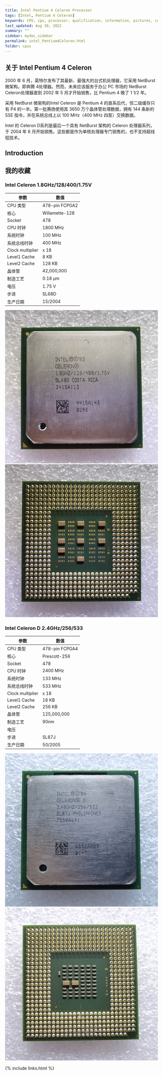 ```yaml
---
title: Intel Pentium 4 Celeron Processor
tags: [Intel, Pentium 4 Celeron]
keywords: CPU, cpu, processor, qualification, information, pictures, core, frequency, chip packaging, packaging, cpu info, x86, collection, amd, cyrix, harris, ibm, idt, iit, intel, motorola, nec, sgs, sgs-thomson, siemens, ST, signetics, mhs, ti, texas instruments, ulsi, umc, weitek, zilog, 808x, 8085, 8088, 8086, 80188, 80186, 80286, 286, 80386, 386, i386, Am386, 386sx, 386dx, 486, i486, 586, 486sx, 486dx, overdrive, 487, pentium, 586, 5x86, 386dlc, 386slc, 486dx2, mmx, ppro, pentium-pro, pro, athlon, duron, z80, dirk oppelt, dirk, oppelt, engineering, sample, samples
last_updated: Aug 30, 2022
summary: ""
sidebar: mydoc_sidebar
permalink: intel_Pentium4Celeron.html
folder: cpus
---
```


## 关于 Intel Pentium 4 Celeron

2000 年 6 月，英特尔发布了其最新、最强大的台式机处理器，它采用 NetBurst 微架构，即奔腾 4处理器。然而，未来应该服务于办公 PC 市场的 NetBurst Celeron处理器直到 2002 年 5 月才开始销售，比 Pentium 4 晚了 1 1/2 年。

采用 NetBurst 微架构的Intel Celeron 是 Pentium 4 的直系后代，但二级缓存只有 P4 的一半。第一批赛扬使用其 3650 万个晶体管处理数据，拥有 144 条新的 SSE 指令，并在系统总线上以 100 MHz（400 MHz 四泵）交换数据。

Intel 的 Celeron D系列是最后一个具有 NetBurst 架构的 Celeron 处理器系列，于 2004 年 6 月开始销售。这些都是作为单核处理器专门销售的，也不支持超线程技术。

## Introduction

## 我的收藏

### Intel Celeron 1.8GHz/128/400/1.75V

| 参数 | 数值 |
| ------ | ------ |
| CPU 类型 | 478-pin FCPGA2 |
| 核心 | Willamette-128 |
| Socket | 478 |
| CPU 时钟 | 1800 MHz |
| 系统时钟 | 100 MHz |
| 系统总线时钟 | 400 MHz |
| Clock multiplier | x 18 |
| Level1 Cache | 8 KB |
| Level2 Cache | 128 KB |
| 晶体管 | 42,000,000 |
| 制造工艺 | 0.18 µm |
| 电压 | 1.75 V |
| 步进 | SL68D |
| 生产日期 | 15/2004 |

![Intel Celeron 1.8GHz 正面](/images/cpus/Intel/Intel_Celeron_1.8GHz_1.jpg)
![Intel Celeron 1.8GHz 反面](/images/cpus/Intel/Intel_Celeron_1.8GHz_2.jpg)

### Intel Celeron D 2.4GHz/256/533

| 参数 | 数值 |
| ------ | ------ |
| CPU 类型 | 478-pin FCPGA4 |
| 核心 | Prescott-256 |
| Socket | 478 |
| CPU 时钟 | 2400 MHz |
| 系统时钟 | 133 MHz |
| 系统总线时钟 | 533 MHz |
| Clock multiplier | x 18 |
| Level1 Cache | 16 KB |
| Level2 Cache | 256 KB |
| 晶体管 | 125,000,000 |
| 制造工艺 | 90nm |
| 电压 |  |
| 步进 | SL87J |
| 生产日期 | 50/2005 |

![Intel Celeron D 2.4GHz 正面](/images/cpus/Intel/Intel_Celeron_D_2.4GHz_1.jpg)
![Intel Celeron D 2.4GHz 反面](/images/cpus/Intel/Intel_Celeron_D_2.4GHz_2.jpg)

{% include links.html %}
